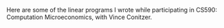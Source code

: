 Here are some of the linear programs I wrote while participating in CS590: Computation Microeconomics, with Vince Conitzer.
